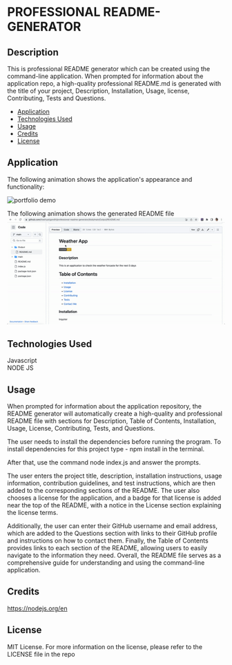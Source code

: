# PROFESSIONAL README-GENERATOR

## Description

This is professional README generator which can be created using the command-line application. When prompted for information about the application repo, a high-quality professional README.md is generated with the title of your project, Description, Installation, Usage, license, Contributing, Tests and Questions.

- [Application](#Application)
- [Technologies Used](#TechnologiesUsed)
- [Usage](#usage)
- [Credits](#credits)
- [License](#license)

## Application

The following animation shows the application's appearance and functionality:

![portfolio demo](./main/Assets/WalkthroughVideo.gif)

The following animation shows the generated README file
![portfolio demo](./main/Assets/generated-readme.gif)

## Technologies Used

Javascript </br>
NODE JS

## Usage

When prompted for information about the application repository, the README generator will automatically create a high-quality and professional README file with sections for Description, Table of Contents, Installation, Usage, License, Contributing, Tests, and Questions. </br>

The user needs to install the dependencies before running the program. To install dependencies for this project type - npm install in the terminal. </br>

After that, use the command node index.js and answer the prompts. </br>

The user enters the project title, description, installation instructions, usage information, contribution guidelines, and test instructions, which are then added to the corresponding sections of the README. The user also chooses a license for the application, and a badge for that license is added near the top of the README, with a notice in the License section explaining the license terms.</br>

Additionally, the user can enter their GitHub username and email address, which are added to the Questions section with links to their GitHub profile and instructions on how to contact them. Finally, the Table of Contents provides links to each section of the README, allowing users to easily navigate to the information they need. Overall, the README file serves as a comprehensive guide for understanding and using the command-line application. </br>

## Credits

https://nodejs.org/en </br>

## License

MIT License.
For more information on the license, please refer to the LICENSE file in the repo
